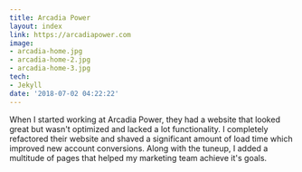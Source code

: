 ```yaml
---
title: Arcadia Power
layout: index
link: https://arcadiapower.com
image:
- arcadia-home.jpg
- arcadia-home-2.jpg
- arcadia-home-3.jpg
tech:
- Jekyll
date: '2018-07-02 04:22:22'
---
```

When I started working at Arcadia Power, they had a website that looked great but wasn't optimized and lacked a lot functionality. I completely refactored their website and shaved a significant amount of load time which improved new account conversions. Along with the tuneup, I added a multitude of pages that helped my marketing team achieve it's goals.
